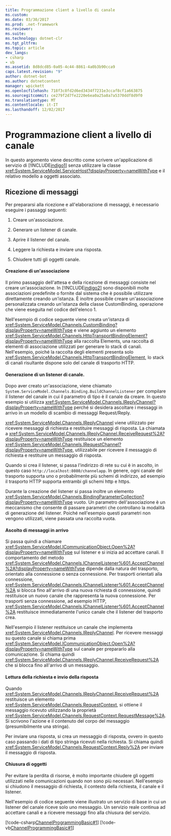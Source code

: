 ```yaml
---
title: Programmazione client a livello di canale
ms.custom: 
ms.date: 03/30/2017
ms.prod: .net-framework
ms.reviewer: 
ms.suite: 
ms.technology: dotnet-clr
ms.tgt_pltfrm: 
ms.topic: article
dev_langs:
- csharp
- vb
ms.assetid: 8d8dcd85-0a05-4c44-8861-4a0b3b90cca9
caps.latest.revision: "9"
author: dotnet-bot
ms.author: dotnetcontent
manager: wpickett
ms.openlocfilehash: 718f3c8fd2d6ed3434f7231e3ccaf8cf1a663875
ms.sourcegitcommit: ce279f2d7fe2220e6ea0a25a8a7a5370ddf8d9f0
ms.translationtype: MT
ms.contentlocale: it-IT
ms.lasthandoff: 12/02/2017
---
```

# <a name="service-channel-level-programming"></a>Programmazione client a livello di canale
In questo argomento viene descritto come scrivere un'applicazione di servizio di [!INCLUDE[indigo1](../../../../includes/indigo1-md.md)] senza utilizzare la classe <xref:System.ServiceModel.ServiceHost?displayProperty=nameWithType> e il relativo modello a oggetti associato.  
  
## <a name="receiving-messages"></a>Ricezione di messaggi  
 Per prepararsi alla ricezione e all'elaborazione di messaggi, è necessario eseguire i passaggi seguenti:  
  
1.  Creare un'associazione.  
  
2.  Generare un listener di canale.  
  
3.  Aprire il listener del canale.  
  
4.  Leggere la richiesta e inviare una risposta.  
  
5.  Chiudere tutti gli oggetti canale.  
  
#### <a name="creating-a-binding"></a>Creazione di un'associazione  
 Il primo passaggio dell'attesa e della ricezione di messaggi consiste nel creare un'associazione. In [!INCLUDE[indigo2](../../../../includes/indigo2-md.md)] sono disponibili molte associazioni predefinite o fornite dal sistema che è possibile utilizzare direttamente creando un'istanza. È inoltre possibile creare un'associazione personalizzata creando un'istanza della classe CustomBinding, operazione che viene eseguita nel codice dell'elenco 1.  
  
 Nell'esempio di codice seguente viene creata un'istanza di <xref:System.ServiceModel.Channels.CustomBinding?displayProperty=nameWithType> e viene aggiunto un elemento <xref:System.ServiceModel.Channels.HttpTransportBindingElement?displayProperty=nameWithType> alla raccolta Elements, una raccolta di elementi di associazione utilizzati per generare lo stack di canali. Nell'esempio, poiché la raccolta degli elementi presenta solo <xref:System.ServiceModel.Channels.HttpTransportBindingElement>, lo stack di canali risultante dispone solo del canale di trasporto HTTP.  
  
#### <a name="building-a-channellistener"></a>Generazione di un listener di canale.  
 Dopo aver creato un'associazione, viene chiamato <!--zz<xref:System.ServiceModel.Channels.Binding.BuildChannelListener%601%2A?displayProperty=nameWithType>--> `System.ServiceModel.Channels.Binding.BuildChannelListener` per compilare il listener del canale in cui il parametro di tipo è il canale da creare. In questo esempio si utilizza <xref:System.ServiceModel.Channels.IReplyChannel?displayProperty=nameWithType> perché si desidera ascoltare i messaggi in arrivo in un modello di scambio di messaggi Request/Reply.  
  
 <xref:System.ServiceModel.Channels.IReplyChannel> viene utilizzato per ricevere messaggi di richiesta e restituire messaggi di risposta. La chiamata a <xref:System.ServiceModel.Channels.IReplyChannel.ReceiveRequest%2A?displayProperty=nameWithType> restituisce un elemento <xref:System.ServiceModel.Channels.IRequestChannel?displayProperty=nameWithType>, utilizzabile per ricevere il messaggio di richiesta e restituire un messaggio di risposta.  
  
 Quando si crea il listener, si passa l'indirizzo di rete su cui è in ascolto, in questo caso `http://localhost:8080/channelapp`. In genere, ogni canale del trasporto supporta uno o probabilmente più schemi di indirizzo, ad esempio il trasporto HTTP supporta entrambi gli schemi http e https.  
  
 Durante la creazione del listener si passa inoltre un elemento <xref:System.ServiceModel.Channels.BindingParameterCollection?displayProperty=nameWithType> vuoto. Un parametro dell'associazione è un meccanismo che consente di passare parametri che controllano la modalità di generazione del listener. Poiché nell'esempio questi parametri non vengono utilizzati, viene passata una raccolta vuota.  
  
#### <a name="listening-for-incoming-messages"></a>Ascolto di messaggi in arrivo  
 Si passa quindi a chiamare <xref:System.ServiceModel.ICommunicationObject.Open%2A?displayProperty=nameWithType> sul listener e si inizia ad accettare canali. Il comportamento del metodo <xref:System.ServiceModel.Channels.IChannelListener%601.AcceptChannel%2A?displayProperty=nameWithType> dipende dalla natura del trasporto, orientato alla connessione o senza connessione. Per trasporti orientati alla connessione, <xref:System.ServiceModel.Channels.IChannelListener%601.AcceptChannel%2A> si blocca fino all'arrivo di una nuova richiesta di connessione, quindi restituisce un nuovo canale che rappresenta la nuova connessione. Per trasporti senza connessione, ad esempio HTTP, <xref:System.ServiceModel.Channels.IChannelListener%601.AcceptChannel%2A> restituisce immediatamente l'unico canale che il listener del trasporto crea.  
  
 Nell'esempio il listener restituisce un canale che implementa <xref:System.ServiceModel.Channels.IReplyChannel>. Per ricevere messaggi su questo canale si chiama prima <xref:System.ServiceModel.ICommunicationObject.Open%2A?displayProperty=nameWithType> sul canale per prepararlo alla comunicazione. Si chiama quindi <xref:System.ServiceModel.Channels.IReplyChannel.ReceiveRequest%2A> che si blocca fino all'arrivo di un messaggio.  
  
#### <a name="reading-the-request-and-sending-a-reply"></a>Lettura della richiesta e invio della risposta  
 Quando <xref:System.ServiceModel.Channels.IReplyChannel.ReceiveRequest%2A> restituisce un elemento <xref:System.ServiceModel.Channels.RequestContext>, si ottiene il messaggio ricevuto utilizzando la proprietà <xref:System.ServiceModel.Channels.RequestContext.RequestMessage%2A>. Si scrivono l'azione e il contenuto del corpo del messaggio (presumibilmente una stringa).  
  
 Per inviare una risposta, si crea un messaggio di risposta, ovvero in questo caso passando i dati di tipo stringa ricevuti nella richiesta. Si chiama quindi <xref:System.ServiceModel.Channels.RequestContext.Reply%2A> per inviare il messaggio di risposta.  
  
#### <a name="closing-objects"></a>Chiusura di oggetti  
 Per evitare la perdita di risorse, è molto importante chiudere gli oggetti utilizzati nelle comunicazioni quando non sono più necessari. Nell'esempio si chiudono il messaggio di richiesta, il contesto della richiesta, il canale e il listener.  
  
 Nell'esempio di codice seguente viene illustrato un servizio di base in cui un listener del canale riceve solo uno messaggio. Un servizio reale continua ad accettare canali e a ricevere messaggi fino alla chiusura del servizio.  
  
 [!code-csharp[ChannelProgrammingBasic#1](../../../../samples/snippets/csharp/VS_Snippets_CFX/channelprogrammingbasic/cs/serviceprogram.cs#1)]
 [!code-vb[ChannelProgrammingBasic#1](../../../../samples/snippets/visualbasic/VS_Snippets_CFX/channelprogrammingbasic/vb/serviceprogram.vb#1)]
